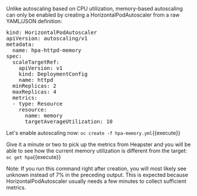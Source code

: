

Unlike autoscaling based on CPU utilization, memory-based autoscaling can only be enabled by creating a HorizontalPodAutoscaler from a raw YAML/JSON definition:

<pre class="file" data-filename="hpa-memory.yml" data-target="replace">
kind: HorizontalPodAutoscaler
apiVersion: autoscaling/v1
metadata:
  name: hpa-httpd-memory
spec:
  scaleTargetRef:
    apiVersion: v1
    kind: DeploymentConfig
    name: httpd
  minReplicas: 2
  maxReplicas: 4
  metrics:
  - type: Resource
    resource:
      name: memory
      targetAverageUtilization: 10
</pre>

Let's enable autoscaling now:
`oc create -f hpa-memory.yml`{{execute}}

Give it a minute or two to pick up the metrics from Heapster and you will be able to see how the current memory utilization is different from the target:
`oc get hpa`{{execute}}


Note: If you run this command right after creation, you will most likely see unknown instead of 7% in the preceding output. This is expected because HorizontalPodAutoscaler usually needs a few minutes to collect sufficient metrics.